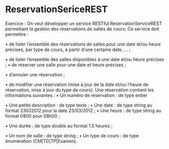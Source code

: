 ReservationSericeREST
=====================

Exercice : On veut développer un service RESTful ReservationServiceREST permettant la gestion des réservations de salles de cours. 
Ce service doit permettre : 

• de lister l’ensemble des réservations de salles pour une date et/ou heure précises, par type  de cours, à partir d’une certaine date, … ; 

• de lister l’ensemble des salles disponibles à une date et/ou heure précises ; • de réserver une salle pour une date et heure précises ; 

• d’annuler une réservation ; 

• de modifier une réservation (mise à jour de la date et/ou l’heure de réservation, mise à jour  du type de cours). Une réservation contient les informations suivantes : • Un numéro de réservation : de type entier 

• Une petite description : de type texte ; • Une date : de type string au format 23032012 pour la date 23/03/2012 ; • Une heure : de type string au format 0800 pour 08h00 ; 

• Une durée : de type double au format 1.5 heures ; 

• Un nom de salle : de type string ; • Un type de cours : de type énumération (CM|TD|TP|Examen).
